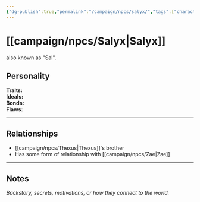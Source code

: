 ```yaml
---
{"dg-publish":true,"permalink":"/campaign/npcs/salyx/","tags":["character","npc"],"noteIcon":"","created":"2025-10-26T09:48:28.084-07:00","updated":"2025-10-27T13:38:55.884-07:00"}
---
```


# [[campaign/npcs/Salyx\|Salyx]]
also known as "Sal". 
## Personality
**Traits:**  
**Ideals:**  
**Bonds:**  
**Flaws:**  

---

## Relationships
- [[campaign/npcs/Thexus\|Thexus]]'s brother
- Has some form of relationship with [[campaign/npcs/Zae\|Zae]] 

---

## Notes
*Backstory, secrets, motivations, or how they connect to the world.*